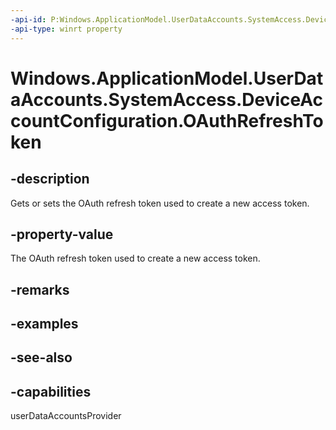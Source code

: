 ```yaml
---
-api-id: P:Windows.ApplicationModel.UserDataAccounts.SystemAccess.DeviceAccountConfiguration.OAuthRefreshToken
-api-type: winrt property
---
```


<!-- Property syntax
public string OAuthRefreshToken { get;  set; }
-->

# Windows.ApplicationModel.UserDataAccounts.SystemAccess.DeviceAccountConfiguration.OAuthRefreshToken

## -description
Gets or sets the OAuth refresh token used to create a new access token.

## -property-value
The OAuth refresh token used to create a new access token.

## -remarks

## -examples

## -see-also


## -capabilities
userDataAccountsProvider
